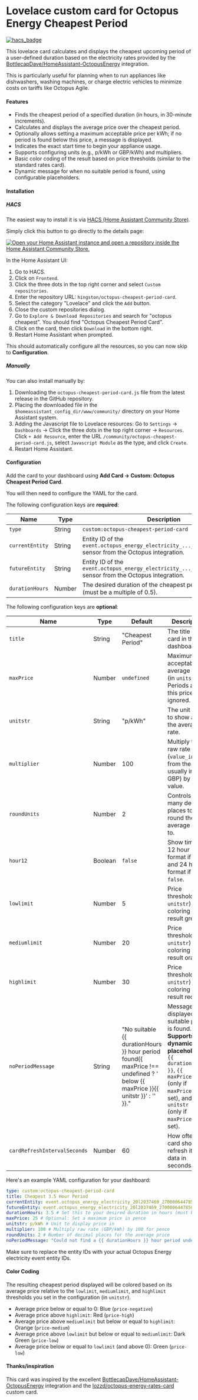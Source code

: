 # Lovelace custom card for Octopus Energy Cheapest Period

[![hacs_badge](https://img.shields.io/badge/HACS-Custom-orange.svg)](https://github.com/hacs/integration)

This lovelace card calculates and displays the cheapest upcoming period of a user-defined duration based on the electricity rates provided by the [BottlecapDave/HomeAssistant-OctopusEnergy](https://github.com/BottlecapDave/) integration.

This is particularly useful for planning when to run appliances like dishwashers, washing machines, or charge electric vehicles to minimize costs on tariffs like Octopus Agile.

#### Features

*   Finds the cheapest period of a specified duration (in hours, in 30-minute increments).
*   Calculates and displays the average price over the cheapest period.
*   Optionally allows setting a maximum acceptable price per kWh; if no period is found below this price, a message is displayed.
*   Indicates the exact start time to begin your appliance usage.
*   Supports configuring units (e.g., p/kWh or GBP/kWh) and multipliers.
*   Basic color coding of the result based on price thresholds (similar to the standard rates card).
*   Dynamic message for when no suitable period is found, using configurable placeholders.

#### Installation
##### HACS
The easiest way to install it is via [HACS (Home Assistant Community Store)](https://github.com/hacs/frontend).

Simply click this button to go directly to the details page:

[![Open your Home Assistant instance and open a repository inside the Home Assistant Community Store.](https://my.home-assistant.io/badges/hacs_repository.svg)](https://my.home-assistant.io/redirect/hacs_repository/?owner=hingston&repository=octopus-cheapest-period-card&category=plugin)

In the Home Assistant UI:
1.  Go to HACS.
2.  Click on `Frontend`.
3.  Click the three dots in the top right corner and select `Custom repositories`.
4.  Enter the repository URL: `hingston/octopus-cheapest-period-card`.
5.  Select the category "Lovelace" and click the `Add` button.
6.  Close the custom repositories dialog.
7.  Go to `Explore & Download Repositories` and search for "octopus cheapest". You should find "Octopus Cheapest Period Card".
8.  Click on the card, then click `Download` in the bottom right.
9.  Restart Home Assistant when prompted.

This should automatically configure all the resources, so you can now skip to **Configuration**.

##### Manually
You can also install manually by:
1.  Downloading the `octopus-cheapest-period-card.js` file from the latest release in the GitHub repository.
2.  Placing the downloaded file in the `$homeassistant_config_dir/www/community/` directory on your Home Assistant system.
3.  Adding the Javascript file to Lovelace resources: Go to `Settings` -> `Dashboards` -> Click the three dots in the top right corner -> `Resources`. Click `+ Add Resource`, enter the URL `/community/octopus-cheapest-period-card.js`, select `Javascript Module` as the type, and click `Create`.
4.  Restart Home Assistant.

#### Configuration
Add the card to your dashboard using **Add Card -> Custom: Octopus Cheapest Period Card**.

You will then need to configure the YAML for the card.

The following configuration keys are **required**:

| Name         | Type   | Description                                                                                           |
|--------------|--------|-------------------------------------------------------------------------------------------------------|
| `type`       | String | `custom:octopus-cheapest-period-card`                                                                 |
| `currentEntity`| String | Entity ID of the `event.octopus_energy_electricity_..._current_day_rates` sensor from the Octopus integration. |
| `futureEntity` | String | Entity ID of the `event.octopus_energy_electricity_..._next_day_rates` sensor from the Octopus integration. |
| `durationHours`| Number | The desired duration of the cheapest period in hours (must be a multiple of 0.5).                 |

The following configuration keys are **optional**:

| Name                   | Type    | Default                      | Description                                                                                                                                                              |
|------------------------|---------|------------------------------|--------------------------------------------------------------------------------------------------------------------------------------------------------------------------|
| `title`                | String  | "Cheapest Period"            | The title of the card in the dashboard.                                                                                                                                  |
| `maxPrice`             | Number  | `undefined`                  | Maximum acceptable average price (in `unitstr`). Periods above this price are ignored.                                                                                   |
| `unitstr`              | String  | "p/kWh"                      | The unit string to show after the average rate.                                                                                                                          |
| `multiplier`           | Number  | 100                          | Multiply the raw rate (`value_inc_vat` from the API, usually in GBP) by this value.                                                                                      |
| `roundUnits`           | Number  | 2                            | Controls how many decimal places to round the average price to.                                                                                                          |
| `hour12`               | Boolean | `false`                      | Show times in 12 hour format if `true`, and 24 hour format if `false`.                                                                                                   |
| `lowlimit`             | Number  | 5                            | Price threshold (in `unitstr`) for coloring the result green.                                                                                                            |
| `mediumlimit`          | Number  | 20                           | Price threshold (in `unitstr`) for coloring the result orange.                                                                                                           |
| `highlimit`            | Number  | 30                           | Price threshold (in `unitstr`) for coloring the result red.                                                                                                              |
| `noPeriodMessage`      | String  | "No suitable {{ durationHours }} hour period found{{ maxPrice !== undefined ? ' below {{ maxPrice }}{{ unitstr }}' : '' }}." | Message displayed if no suitable period is found. **Supports dynamic placeholders:** `{{ durationHours }}`, `{{ maxPrice }}` (only if `maxPrice` is set), and `{{ unitstr }}` (only if `maxPrice` is set). |
| `cardRefreshIntervalSeconds` | Number | 60                       | How often the card should refresh its data in seconds.                                                                                                   |


Here's an example YAML configuration for your dashboard:

```yaml
type: custom:octopus-cheapest-period-card
title: Cheapest 3.5 Hour Period
currentEntity: event.octopus_energy_electricity_20l2037469_2700006447850_current_day_rates
futureEntity: event.octopus_energy_electricity_20l2037469_2700006447850_next_day_rates
durationHours: 3.5 # Set this to your desired duration in hours (must be multiple of 0.5)
maxPrice: 25 # Optional: Set a maximum price in pence
unitstr: p/kWh # Unit to display price in
multiplier: 100 # Multiply raw rate (GBP/kWh) by 100 for pence
roundUnits: 2 # Number of decimal places for the average price
noPeriodMessage: "Could not find a {{ durationHours }} hour period under {{ maxPrice }}{{ unitstr }}." # Custom dynamic message
```

Make sure to replace the entity IDs with your actual Octopus Energy electricity event entity IDs.

#### Color Coding

The resulting cheapest period displayed will be colored based on its average price relative to the `lowlimit`, `mediumlimit`, and `highlimit` thresholds you set in the configuration (in `unitstr`).

*   Average price below or equal to 0: Blue (`price-negative`)
*   Average price above `highlimit`: Red (`price-high`)
*   Average price above `mediumlimit` but below or equal to `highlimit`: Orange (`price-medium`)
*   Average price above `lowlimit` but below or equal to `mediumlimit`: Dark Green (`price-low`)
*   Average price below or equal to `lowlimit` (and above 0): Green (`price-low`)

#### Thanks/inspiration
This card was inspired by the excellent [BottlecapDave/HomeAssistant-OctopusEnergy](https://github.com/BottlecapDave/) integration and the [lozzd/octopus-energy-rates-card](https://github.com/lozzd/octopus-energy-rates-card) custom card.